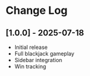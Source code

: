 # Change Log

## [1.0.0] - 2025-07-18
- Initial release
- Full blackjack gameplay
- Sidebar integration
- Win tracking